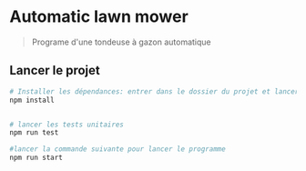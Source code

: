 # Automatic lawn mower

>  Programe d'une tondeuse à gazon automatique

## Lancer le projet

``` bash
# Installer les dépendances: entrer dans le dossier du projet et lancer la commande
npm install


# lancer les tests unitaires
npm run test

#lancer la commande suivante pour lancer le programme
npm run start





